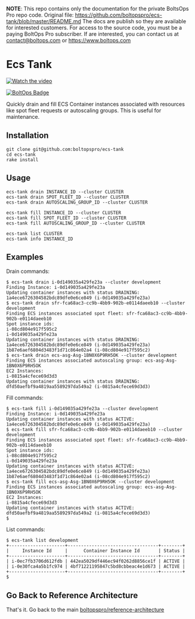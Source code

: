 <!-- note marker start -->
**NOTE**: This repo contains only the documentation for the private BoltsOps Pro repo code.
Original file: https://github.com/boltopspro/ecs-tank/blob/master/README.md
The docs are publish so they are available for interested customers.
For access to the source code, you must be a paying BoltOps Pro subscriber.
If are interested, you can contact us at contact@boltops.com or https://www.boltops.com

<!-- note marker end -->

# Ecs Tank

[![Watch the video](https://img.boltops.com/boltopspro/video-preview/tools/ecs-tank.png)](https://www.youtube.com/watch?v=mDU_Lm5xhig)

[![BoltOps Badge](https://img.boltops.com/boltops/badges/boltops-badge.png)](https://www.boltops.com)

Quickly drain and fill ECS Container instances associated with resources like spot fleet requests or autoscaling groups.  This is useful for maintenance.

## Installation

    git clone git@github.com:boltopspro/ecs-tank
    cd ecs-tank
    rake install

## Usage

    ecs-tank drain INSTANCE_ID --cluster CLUSTER
    ecs-tank drain SPOT_FLEET_ID --cluster CLUSTER
    ecs-tank drain AUTOSCALING_GROUP_ID --cluster CLUSTER

    ecs-tank fill INSTANCE_ID --cluster CLUSTER
    ecs-tank fill SPOT_FLEET_ID --cluster CLUSTER
    ecs-tank fill AUTOSCALING_GROUP_ID --cluster CLUSTER

    ecs-tank list CLUSTER
    ecs-tank info INSTANCE_ID

## Examples

Drain commands:

    $ ecs-tank drain i-0d149035a429fe23a --cluster development
    Finding Instance: i-0d149035a429fe23a
    Updating container instances with status DRAINING:
    1a4ece6726304582bdc89dfe0e6ce849 (i-0d149035a429fe23a)
    $ ecs-tank drain sfr-fca68ac3-cc9b-4bb9-902b-e0114daeeb10 --cluster development
    Finding ECS instances associated spot fleet: sfr-fca68ac3-cc9b-4bb9-902b-e0114daeeb10
    Spot instance ids:
    i-08cd804e917f595c2
    i-0d149035a429fe23a
    Updating container instances with status DRAINING:
    1a4ece6726304582bdc89dfe0e6ce849 (i-0d149035a429fe23a)
    1b87e6aef6804d3483f1d71c864e02a4 (i-08cd804e917f595c2)
    $ ecs-tank drain ecs-asg-Asg-1BN0X6P9RH5OK --cluster development
    Finding ECS instances associated autoscaling group: ecs-asg-Asg-1BN0X6P9RH5OK
    EC2 Instances:
    i-0815a4cfece69d3d3
    Updating container instances with status DRAINING:
    dfd50aefbf9a4819aa5589297da549a2 (i-0815a4cfece69d3d3)

Fill commands:

    $ ecs-tank fill i-0d149035a429fe23a --cluster development
    Finding Instance: i-0d149035a429fe23a
    Updating container instances with status ACTIVE:
    1a4ece6726304582bdc89dfe0e6ce849 (i-0d149035a429fe23a)
    $ ecs-tank fill sfr-fca68ac3-cc9b-4bb9-902b-e0114daeeb10 --cluster development
    Finding ECS instances associated spot fleet: sfr-fca68ac3-cc9b-4bb9-902b-e0114daeeb10
    Spot instance ids:
    i-08cd804e917f595c2
    i-0d149035a429fe23a
    Updating container instances with status ACTIVE:
    1a4ece6726304582bdc89dfe0e6ce849 (i-0d149035a429fe23a)
    1b87e6aef6804d3483f1d71c864e02a4 (i-08cd804e917f595c2)
    $ ecs-tank fill ecs-asg-Asg-1BN0X6P9RH5OK --cluster development
    Finding ECS instances associated autoscaling group: ecs-asg-Asg-1BN0X6P9RH5OK
    EC2 Instances:
    i-0815a4cfece69d3d3
    Updating container instances with status ACTIVE:
    dfd50aefbf9a4819aa5589297da549a2 (i-0815a4cfece69d3d3)
    $

List commands:

    $ ecs-tank list development
    +---------------------+----------------------------------+--------+
    |     Instance Id     |      Container Instance Id       | Status |
    +---------------------+----------------------------------+--------+
    | i-0ec7fb3706d612fdb | 442ea5029df446ec94f0262d8856ce1f | ACTIVE |
    | i-0e30fca4a5b1fc974 | 4bf71221195847c5bd8cbbeac4e1d673 | ACTIVE |
    +---------------------+----------------------------------+--------+
    $

## Go Back to Reference Architecture

That's it. Go back to the main [boltopspro/reference-architecture](https://github.com/boltopspro-docs/reference-architecture/blob/master/README.md)
